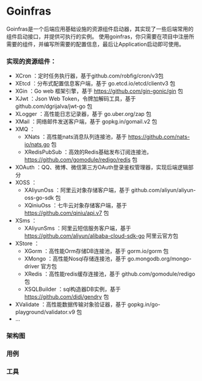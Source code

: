 # Goinfras 

Goinfras是一个后端应用基础设施的资源组件启动器，其实现了一些后端常用的组件启动接口，并提供可执行的实例。
使用goinfras，你只需要在项目中注册所需要的组件，并编写所需要的配置信息，最后让Application启动即可使用。

### 实现的资源组件：
- XCron ：定时任务执行器，基于github.com/robfig/cron/v3包
- XEtcd ：分布式配置信息客户端，基于 go.etcd.io/etcd/clientv3 包
- XGin ：Go web 框架引擎，基于 https://github.com/gin-gonic/gin 包
- XJwt ：Json Web Token，令牌加解码工具，基于 github.com/dgrijalva/jwt-go 包
- XLogger ：高性能日志记录器，基于 go.uber.org/zap 包
- XMail ：网络邮件发送客户端，基于 gopkg.in/gomail.v2 包
- XMQ ：
    - XNats ：高性能nats消息队列连接池，基于 https://github.com/nats-io/nats.go 包
    - XRedisPubSub ：高效的Redis基础发布订阅连接池，https://github.com/gomodule/redigo/redis 包
- XOAuth ：QQ、微博、微信第三方OAuth登录鉴权管理器，实现后端逻辑部分
- XOSS ：
    - XAliyunOss ：阿里云对象存储客户端，基于 github.com/aliyun/aliyun-oss-go-sdk 包
    - XQiniuOss ：七牛云对象存储客户端，基于 https://github.com/qiniu/api.v7 包
- XSms ：
    - XAliyunSms ：阿里云短信服务客户端，基于 https://github.com/aliyun/alibaba-cloud-sdk-go 阿里云官方包
- XStore ：
    - XGorm ：高性能Orm存储DB连接池，基于 gorm.io/gorm 包
    - XMongo ：高性能Nosql存储连接池，基于 go.mongodb.org/mongo-driver 官方包
    - XRedis ：高性能redis缓存连接池，基于 github.com/gomodule/redigo 包
    - XSQLBuilder ：sql构造器DB实例，基于 https://github.com/didi/gendry 包
- XValidate ：高性能数据传输对象验证器，基于 gopkg.in/go-playground/validator.v9 包
- ...

### 架构图




### 用例



### 工具